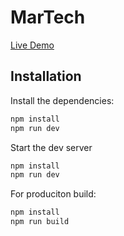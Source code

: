 
# MarTech

[Live Demo](https://martech-test.netlify.app/)


## Installation

Install the dependencies:
```sh
npm install
npm run dev
```

Start the dev server
```sh
npm install
npm run dev
```

For produciton build:

```sh
npm install
npm run build
